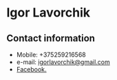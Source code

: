 # Igor Lavorchik
## Contact information 
* Mobile: +375259216568 
* e-mail: igorlavorchik@gmail.com
* [Facebook.](https://www.facebook.com/igor.lavorchik.5) 

 